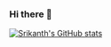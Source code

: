 ### Hi there 👋

[![Srikanth's GitHub stats](https://github-readme-stats.vercel.app/api?username=Cloud-Strife-182000)](https://github.com/anuraghazra/github-readme-stats)
